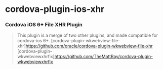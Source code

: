 # cordova-plugin-ios-xhr
### Cordova iOS 6+ File XHR Plugin
> This plugin is a merge of two other plugins, and made compatible for cordova-ios 6+.
> [cordova-plugin-wkwebview-file-xhr]https://github.com/oracle/cordova-plugin-wkwebview-file-xhr
> [cordova-plugin-wkwebviewxhrfix]https://github.com/TheMattRay/cordova-plugin-wkwebviewxhrfix